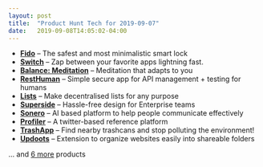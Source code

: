 ```yaml
---
layout: post
title:  "Product Hunt Tech for 2019-09-07"
date:   2019-09-08T14:05:02-04:00
---
```


* **[Fido](https://www.producthunt.com/posts/fido?utm_campaign=producthunt-api&utm_medium=api&utm_source=Application%3A+Daily+Digest+RSS+%28ID%3A+3202%29)** – The safest and most minimalistic smart lock
* **[Switch](https://www.producthunt.com/posts/switch-8?utm_campaign=producthunt-api&utm_medium=api&utm_source=Application%3A+Daily+Digest+RSS+%28ID%3A+3202%29)** – Zap between your favorite apps lightning fast.
* **[Balance: Meditation](https://www.producthunt.com/posts/balance-meditation?utm_campaign=producthunt-api&utm_medium=api&utm_source=Application%3A+Daily+Digest+RSS+%28ID%3A+3202%29)** – Meditation that adapts to you
* **[RestHuman](https://www.producthunt.com/posts/resthuman?utm_campaign=producthunt-api&utm_medium=api&utm_source=Application%3A+Daily+Digest+RSS+%28ID%3A+3202%29)** – Simple secure app for API management + testing for humans
* **[Lists](https://www.producthunt.com/posts/lists-2?utm_campaign=producthunt-api&utm_medium=api&utm_source=Application%3A+Daily+Digest+RSS+%28ID%3A+3202%29)** – Make decentralised lists for any purpose
* **[Superside](https://www.producthunt.com/posts/superside?utm_campaign=producthunt-api&utm_medium=api&utm_source=Application%3A+Daily+Digest+RSS+%28ID%3A+3202%29)** – Hassle-free design for Enterprise teams
* **[Sonero](https://www.producthunt.com/posts/sonero?utm_campaign=producthunt-api&utm_medium=api&utm_source=Application%3A+Daily+Digest+RSS+%28ID%3A+3202%29)** – AI based platform to help people communicate effectively
* **[Profiler](https://www.producthunt.com/posts/profiler?utm_campaign=producthunt-api&utm_medium=api&utm_source=Application%3A+Daily+Digest+RSS+%28ID%3A+3202%29)** – A twitter-based reference platform
* **[TrashApp](https://www.producthunt.com/posts/trashapp?utm_campaign=producthunt-api&utm_medium=api&utm_source=Application%3A+Daily+Digest+RSS+%28ID%3A+3202%29)** – Find nearby trashcans and stop polluting the environment!
* **[Updoots](https://www.producthunt.com/posts/updoots?utm_campaign=producthunt-api&utm_medium=api&utm_source=Application%3A+Daily+Digest+RSS+%28ID%3A+3202%29)** – Extension to organize websites easily into shareable folders

… and [6 more](https://www.producthunt.com/tech) products